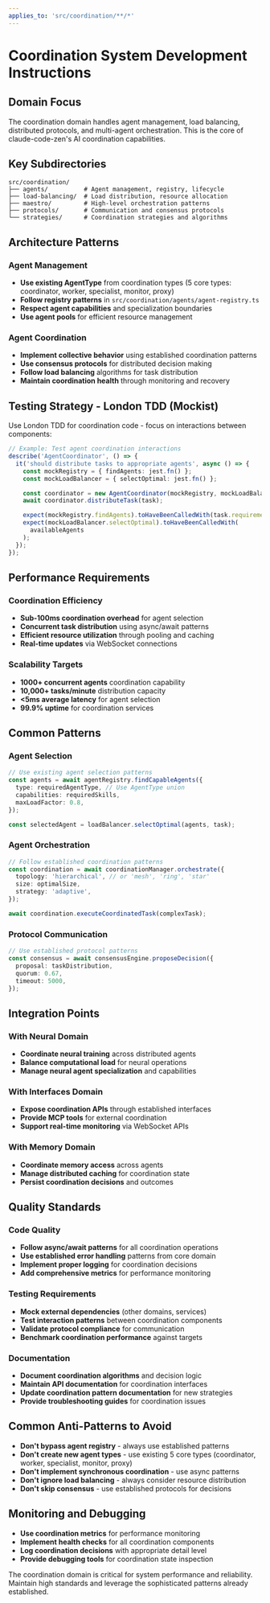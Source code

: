 ```yaml
---
applies_to: 'src/coordination/**/*'
---
```


# Coordination System Development Instructions

## Domain Focus

The coordination domain handles agent management, load balancing, distributed protocols, and multi-agent orchestration. This is the core of claude-code-zen's AI coordination capabilities.

## Key Subdirectories

```
src/coordination/
├── agents/          # Agent management, registry, lifecycle
├── load-balancing/  # Load distribution, resource allocation
├── maestro/         # High-level orchestration patterns
├── protocols/       # Communication and consensus protocols
└── strategies/      # Coordination strategies and algorithms
```

## Architecture Patterns

### Agent Management

- **Use existing AgentType** from coordination types (5 core types: coordinator, worker, specialist, monitor, proxy)
- **Follow registry patterns** in `src/coordination/agents/agent-registry.ts`
- **Respect agent capabilities** and specialization boundaries
- **Use agent pools** for efficient resource management

### Agent Coordination

- **Implement collective behavior** using established coordination patterns
- **Use consensus protocols** for distributed decision making
- **Follow load balancing** algorithms for task distribution
- **Maintain coordination health** through monitoring and recovery

## Testing Strategy - London TDD (Mockist)

Use London TDD for coordination code - focus on interactions between components:

```typescript
// Example: Test agent coordination interactions
describe('AgentCoordinator', () => {
  it('should distribute tasks to appropriate agents', async () => {
    const mockRegistry = { findAgents: jest.fn() };
    const mockLoadBalancer = { selectOptimal: jest.fn() };

    const coordinator = new AgentCoordinator(mockRegistry, mockLoadBalancer);
    await coordinator.distributeTask(task);

    expect(mockRegistry.findAgents).toHaveBeenCalledWith(task.requirements);
    expect(mockLoadBalancer.selectOptimal).toHaveBeenCalledWith(
      availableAgents
    );
  });
});
```

## Performance Requirements

### Coordination Efficiency

- **Sub-100ms coordination overhead** for agent selection
- **Concurrent task distribution** using async/await patterns
- **Efficient resource utilization** through pooling and caching
- **Real-time updates** via WebSocket connections

### Scalability Targets

- **1000+ concurrent agents** coordination capability
- **10,000+ tasks/minute** distribution capacity
- **<5ms average latency** for agent selection
- **99.9% uptime** for coordination services

## Common Patterns

### Agent Selection

```typescript
// Use existing agent selection patterns
const agents = await agentRegistry.findCapableAgents({
  type: requiredAgentType, // Use AgentType union
  capabilities: requiredSkills,
  maxLoadFactor: 0.8,
});

const selectedAgent = loadBalancer.selectOptimal(agents, task);
```

### Agent Orchestration

```typescript
// Follow established coordination patterns
const coordination = await coordinationManager.orchestrate({
  topology: 'hierarchical', // or 'mesh', 'ring', 'star'
  size: optimalSize,
  strategy: 'adaptive',
});

await coordination.executeCoordinatedTask(complexTask);
```

### Protocol Communication

```typescript
// Use established protocol patterns
const consensus = await consensusEngine.proposeDecision({
  proposal: taskDistribution,
  quorum: 0.67,
  timeout: 5000,
});
```

## Integration Points

### With Neural Domain

- **Coordinate neural training** across distributed agents
- **Balance computational load** for neural operations
- **Manage neural agent specialization** and capabilities

### With Interfaces Domain

- **Expose coordination APIs** through established interfaces
- **Provide MCP tools** for external coordination
- **Support real-time monitoring** via WebSocket APIs

### With Memory Domain

- **Coordinate memory access** across agents
- **Manage distributed caching** for coordination state
- **Persist coordination decisions** and outcomes

## Quality Standards

### Code Quality

- **Follow async/await patterns** for all coordination operations
- **Use established error handling** patterns from core domain
- **Implement proper logging** for coordination decisions
- **Add comprehensive metrics** for performance monitoring

### Testing Requirements

- **Mock external dependencies** (other domains, services)
- **Test interaction patterns** between coordination components
- **Validate protocol compliance** for communication
- **Benchmark coordination performance** against targets

### Documentation

- **Document coordination algorithms** and decision logic
- **Maintain API documentation** for coordination interfaces
- **Update coordination pattern documentation** for new strategies
- **Provide troubleshooting guides** for coordination issues

## Common Anti-Patterns to Avoid

- **Don't bypass agent registry** - always use established patterns
- **Don't create new agent types** - use existing 5 core types (coordinator, worker, specialist, monitor, proxy)
- **Don't implement synchronous coordination** - use async patterns
- **Don't ignore load balancing** - always consider resource distribution
- **Don't skip consensus** - use established protocols for decisions

## Monitoring and Debugging

- **Use coordination metrics** for performance monitoring
- **Implement health checks** for all coordination components
- **Log coordination decisions** with appropriate detail level
- **Provide debugging tools** for coordination state inspection

The coordination domain is critical for system performance and reliability. Maintain high standards and leverage the sophisticated patterns already established.
